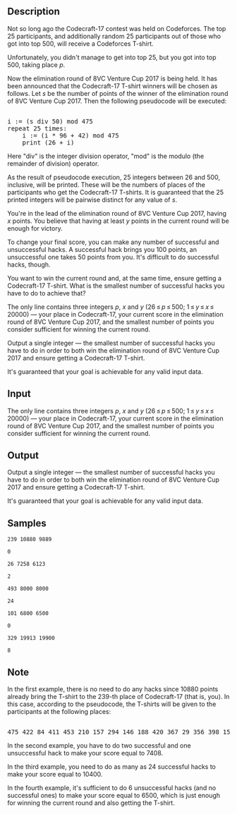 ## Description

<div><p>Not so long ago the Codecraft-17 contest was held on Codeforces. The top 25 participants, and additionally random 25 participants out of those who got into top 500, will receive a Codeforces T-shirt.</p><p>Unfortunately, you didn't manage to get into top 25, but you got into top 500, taking place <span class="tex-span"><i>p</i></span>.</p><p>Now the elimination round of 8VC Venture Cup 2017 is being held. It has been announced that the Codecraft-17 T-shirt winners will be chosen as follows. Let <span class="tex-span"><i>s</i></span> be the number of points of the winner of the elimination round of 8VC Venture Cup 2017. Then the following pseudocode will be executed: </p><pre class="verbatim"><br>i := (s div 50) mod 475<br>repeat 25 times:<br>    i := (i * 96 + 42) mod 475<br>    print (26 + i)<br></pre><p>Here "<span class="tex-font-style-tt">div</span>" is the integer division operator, "<span class="tex-font-style-tt">mod</span>" is the modulo (the remainder of division) operator.</p><p>As the result of pseudocode execution, 25 integers between 26 and 500, inclusive, will be printed. These will be the numbers of places of the participants who get the Codecraft-17 T-shirts. It is guaranteed that the 25 printed integers will be pairwise distinct for any value of <span class="tex-span"><i>s</i></span>.</p><p>You're in the lead of the elimination round of 8VC Venture Cup 2017, having <span class="tex-span"><i>x</i></span> points. You believe that having at least <span class="tex-span"><i>y</i></span> points in the current round will be enough for victory.</p><p>To change your final score, you can make any number of successful and unsuccessful hacks. A successful hack brings you 100 points, an unsuccessful one takes 50 points from you. It's difficult to do successful hacks, though.</p><p>You want to win the current round and, at the same time, ensure getting a Codecraft-17 T-shirt. What is the smallest number of <span class="tex-font-style-bf">successful</span> hacks you have to do to achieve that?</p></div><div class="input-specification"><p>The only line contains three integers <span class="tex-span"><i>p</i></span>, <span class="tex-span"><i>x</i></span> and <span class="tex-span"><i>y</i></span> (<span class="tex-span">26 ≤ <i>p</i> ≤ 500</span>; <span class="tex-span">1 ≤ <i>y</i> ≤ <i>x</i> ≤ 20000</span>)&nbsp;— your place in Codecraft-17, your current score in the elimination round of 8VC Venture Cup 2017, and the smallest number of points you consider sufficient for winning the current round.</p></div><div class="output-specification"><p>Output a single integer&nbsp;— the smallest number of successful hacks you have to do in order to both win the elimination round of 8VC Venture Cup 2017 and ensure getting a Codecraft-17 T-shirt.</p><p>It's guaranteed that your goal is achievable for any valid input data.</p></div>

## Input

<p>The only line contains three integers <span class="tex-span"><i>p</i></span>, <span class="tex-span"><i>x</i></span> and <span class="tex-span"><i>y</i></span> (<span class="tex-span">26 ≤ <i>p</i> ≤ 500</span>; <span class="tex-span">1 ≤ <i>y</i> ≤ <i>x</i> ≤ 20000</span>)&nbsp;— your place in Codecraft-17, your current score in the elimination round of 8VC Venture Cup 2017, and the smallest number of points you consider sufficient for winning the current round.</p>

## Output

<p>Output a single integer&nbsp;— the smallest number of successful hacks you have to do in order to both win the elimination round of 8VC Venture Cup 2017 and ensure getting a Codecraft-17 T-shirt.</p><p>It's guaranteed that your goal is achievable for any valid input data.</p>

## Samples

```input1
239 10880 9889

```

```output1
0

```






```input2
26 7258 6123

```

```output2
2

```






```input3
493 8000 8000

```

```output3
24

```






```input4
101 6800 6500

```

```output4
0

```






```input5
329 19913 19900

```

```output5
8

```




## Note

<p>In the first example, there is no need to do any hacks since 10880 points already bring the T-shirt to the 239-th place of Codecraft-17 (that is, you). In this case, according to the pseudocode, the T-shirts will be given to the participants at the following places: </p><pre class="verbatim"><br>475 422 84 411 453 210 157 294 146 188 420 367 29 356 398 155 102 239 91 133 365 312 449 301 343<br></pre><p>In the second example, you have to do two successful and one unsuccessful hack to make your score equal to 7408.</p><p>In the third example, you need to do as many as 24 successful hacks to make your score equal to 10400.</p><p>In the fourth example, it's sufficient to do 6 unsuccessful hacks (and no successful ones) to make your score equal to 6500, which is just enough for winning the current round and also getting the T-shirt.</p>
